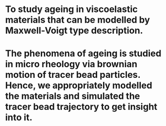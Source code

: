 # To study ageing in viscoelastic materials that can be modelled by Maxwell-Voigt type description.
# The phenomena of ageing is studied in micro rheology via brownian motion of tracer bead particles. Hence, we appropriately modelled the materials and simulated the tracer bead trajectory to get insight into it.
